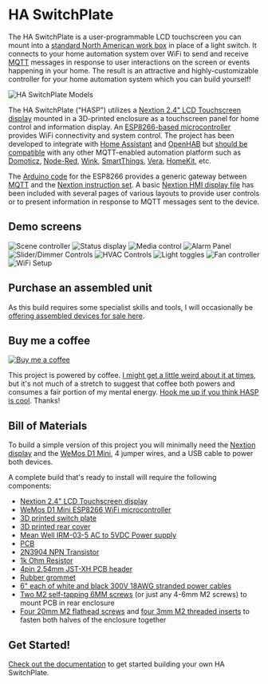 # HA SwitchPlate

The HA SwitchPlate is a user-programmable LCD touchscreen you can mount into a [standard North American work box](https://www.nema.org/Standards/ComplimentaryDocuments/NEMA%20WD%206%20-%20Dimensions%20for%20Wiring%20Devices%20-%20Excerpt.pdf) in place of a light switch.  It connects to your home automation system over WiFi to send and receive [MQTT](https://en.wikipedia.org/wiki/MQTT) messages in response to user interactions on the screen or events happening in your home.  The result is an attractive and highly-customizable controller for your home automation system which you can build yourself!

![HA SwitchPlate Models](https://github.com/aderusha/HASwitchPlate/blob/master/Documentation/Images/HASwitchPlate_Three_Model_Variations.png?raw=true)

The HA SwitchPlate ("HASP") utilizes a [Nextion 2.4" LCD Touchscreen display](https://amzn.to/2TRTEU2) mounted in a 3D-printed enclosure as a touchscreen panel for home control and information display.  An [ESP8266-based microcontroller](https://amzn.to/2UZlga4) provides WiFi connectivity and system control.  The project has been developed to integrate with [Home Assistant](https://home-assistant.io/) and [OpenHAB](https://www.openhab.org/) but [should be compatible](Documentation/06_MQTT_Control.md) with any other MQTT-enabled automation platform such as [Domoticz](https://www.domoticz.com/wiki/MQTT), [Node-Red](http://noderedguide.com/tag/mqtt/), [Wink](https://github.com/danielolson13/wink-mqtt), [SmartThings](https://github.com/stjohnjohnson/smartthings-mqtt-bridge), [Vera](https://github.com/jonferreira/vera-mqtt), [HomeKit](https://www.npmjs.com/package/homekit2mqtt), etc.

The [Arduino code](Arduino_Sketch) for the ESP8266 provides a generic gateway between [MQTT](https://en.wikipedia.org/wiki/MQTT) and the [Nextion instruction set](https://www.itead.cc/wiki/Nextion_Instruction_Set).  A basic [Nextion HMI display file](Nextion_HMI) has been included with several pages of various layouts to provide user controls or to present information in response to MQTT messages sent to the device.

## Demo screens

![Scene controller](https://github.com/aderusha/HASwitchPlate/blob/master/Documentation/Images/HASwitchPlate_Demo_SceneController.png?raw=true) ![Status display](https://github.com/aderusha/HASwitchPlate/blob/master/Documentation/Images/HASwitchPlate_Demo_Status.png?raw=true) ![Media control](https://github.com/aderusha/HASwitchPlate/blob/master/Documentation/Images/HASwitchPlate_Demo_Media.png?raw=true) ![Alarm Panel](https://github.com/aderusha/HASwitchPlate/blob/master/Documentation/Images/HASwitchPlate_Demo_AlarmPanel.png?raw=true) ![Slider/Dimmer Controls](https://github.com/aderusha/HASwitchPlate/blob/master/Documentation/Images/HASwitchPlate_Demo_Dimmers.png?raw=true) ![HVAC Controls](https://github.com/aderusha/HASwitchPlate/blob/master/Documentation/Images/HASwitchPlate_Demo_HVAC.png?raw=true) ![Light toggles](https://github.com/aderusha/HASwitchPlate/blob/master/Documentation/Images/HASwitchPlate_Demo_LightToggles.png?raw=true) ![Fan controller](https://github.com/aderusha/HASwitchPlate/blob/master/Documentation/Images/HASwitchPlate_Demo_FanControls.png?raw=true) ![WiFi Setup](https://github.com/aderusha/HASwitchPlate/blob/master/Documentation/Images/WiFi_Config_0.png?raw=true)

## Purchase an assembled unit

As this build requires some specialist skills and tools, I will occasionally be [offering assembled devices for sale here](https://www.tindie.com/products/luma/ha-switchplate-hasp-single-wide-assembled/).

## Buy me a coffee

[![Buy me a coffee](https://www.buymeacoffee.com/assets/img/custom_images/black_img.png)](https://www.buymeacoffee.com/gW5rPpsKR)

This project is powered by coffee.  [I might get a little weird about it at times](https://github.com/aderusha/RoastLearner), but it's not much of a stretch to suggest that coffee both powers and consumes a fair portion of my mental energy.  [Hook me up if you think HASP is cool](https://www.buymeacoffee.com/gW5rPpsKR).  Thanks!

## Bill of Materials

To build a simple version of this project you will minimally need the [Nextion display](https://amzn.to/2DIpahB) and the [WeMos D1 Mini](https://amzn.to/2Gc92Xs), 4 jumper wires, and a USB cable to power both devices.

A complete build that's ready to install will require the following components:

* [Nextion 2.4" LCD Touchscreen display](https://amzn.to/2TRTEU2)
* [WeMos D1 Mini ESP8266 WiFi microcontroller](https://amzn.to/2UZlga4)
* [3D printed switch plate](3D_Printable_Models/HASwitchPlate_front_single.stl)
* [3D printed rear cover](3D_Printable_Models/HASwitchPlate_rear_nolcdmod.stl)
* [Mean Well IRM-03-5 AC to 5VDC Power supply](https://amzn.to/2UUWGa8)
* [PCB](PCB/)
* [2N3904 NPN Transistor](https://amzn.to/2TRuwwD)
* [1k Ohm Resistor](https://amzn.to/2Ec3kTZ)
* [4pin 2.54mm JST-XH PCB header](https://amzn.to/2Eaywmt)
* [Rubber grommet](https://amzn.to/2N6Etny)
* [6" each of white and black 300V 18AWG stranded power cables](https://amzn.to/2EcMmoA)
* [Two M2 self-tapping 6MM screws](https://amzn.to/2V0djBg) (or just any 4-6mm M2 screws) to mount PCB in rear enclosure
* [Four 20mm M2 flathead screws](https://amzn.to/2TQvd9N) and [four 3mm M2 threaded inserts](https://amzn.to/2N511Fh) to fasten both halves of the enclosure together

## Get Started!

[Check out the documentation](Documentation/) to get started building your own HA SwitchPlate.

